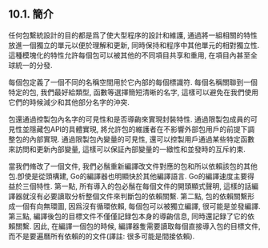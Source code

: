 ## 10.1. 簡介

任何包繫統設計的目的都是爲了使大型程序的設計和維護, 通過將一組相關的特性放進一個獨立的單元以便於理解和更新, 同時保持和程序中其他單元的相對獨立性. 這種模塊化的特性允許每個包可以被其他的不同項目共享和重用,  在項目內甚至全球統一的分發.

每個包定義了一個不同的名稱空間用於它內部的每個標識符. 每個名稱關聯到一個特定的包, 我們最好給類型, 函數等選擇簡短清晰的名字, 這樣可以避免在我們使用它們的時候減少和其他部分名字的沖突.

包還通過控製包內名字的可見性和是否導齣來實現封裝特性. 通過限製包成員的可見性並隱藏包API的具體實現, 將允許包的維護者在不影響外部包用戶的前提下調整包的內部實現. 通過限製包內變量的可見性, 還可以控製用戶通過某些特定函數來訪問和更新內部變量, 這樣可以保証內部變量的一緻性和並發時的互斥約束.

當我們脩改了一個文件, 我們必鬚重新編譯改文件對應的包和所以依賴該包的其他包.卽使是從頭構建, Go的編譯器也明顯快於其他編譯語言. Go的編譯速度主要得益於三個特性. 第一點, 所有導入的包必鬚在每個文件的開頭顯式聲明, 這樣的話編譯器就沒有必要讀取分析整個文件來判斷包的依賴關繫. 第二點, 包的依賴關繫形成一個有向無環圖, 因爲沒有循環依賴, 每個包可以被獨立編譯, 很可能是並發編譯. 第三點, 編譯後包的目標文件不僅僅記録包本身的導齣信息, 同時還記録了它的依賴關繫. 因此, 在編譯一個包的時候, 編譯器隻需要讀取每個直接導入包的目標文件, 而不是要遍曆所有依賴的的文件(譯註: 很多可能是間接依賴).


